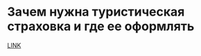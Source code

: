 # Зачем нужна туристическая страховка и где ее оформлять



[LINK](https://varlamov.ru/1799199.html)